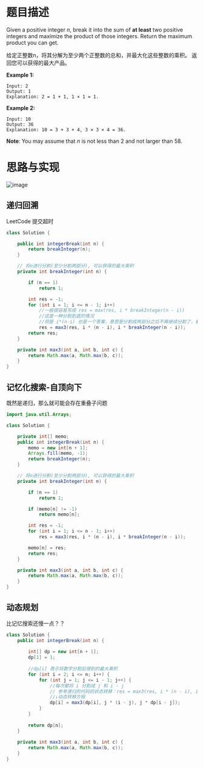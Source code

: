 # 题目描述

Given a positive integer *n*, break it into the sum of **at least** two positive integers and maximize the product of those integers. Return the maximum product you can get.

给定正整数n，将其分解为至少两个正整数的总和，并最大化这些整数的乘积。 返回您可以获得的最大产品。

**Example 1:**

```
Input: 2
Output: 1
Explanation: 2 = 1 + 1, 1 × 1 = 1.
```

**Example 2:**

```
Input: 10
Output: 36
Explanation: 10 = 3 + 3 + 4, 3 × 3 × 4 = 36.
```

**Note**: You may assume that *n* is not less than 2 and not larger than 58.

# 思路与实现

![image](85589C1331A94631A35FD74719B3AA2F)

## 递归回溯

LeetCode 提交超时

```Java
class Solution {

    public int integerBreak(int n) {
        return breakInteger(n);
    }

    // 将n进行分割(至少分割两部分), 可以获得的最大乘积
    private int breakInteger(int n) {

        if (n == 1)
            return 1;

        int res = -1;
        for (int i = 1; i <= n - 1; i++)
            //一般很容易写成 res = max(res, i * breakInteger(n - i))
            //这是一种分割到底的情况
            //但是 i*(n-i) 也是一个答案，意思是分割成两部分之后不再继续分割了，看看这两部分的乘积是否最大
            res = max3(res, i * (n - i), i * breakInteger(n - i));
        return res;
    }

    private int max3(int a, int b, int c) {
        return Math.max(a, Math.max(b, c));
    }
}
```

## 记忆化搜索-自顶向下

既然是递归，那么就可能会存在重叠子问题

```Java
import java.util.Arrays;

class Solution {

    private int[] memo;
    public int integerBreak(int n) {
        memo = new int[n + 1];
        Arrays.fill(memo, -1);
        return breakInteger(n);
    }

    // 将n进行分割(至少分割两部分), 可以获得的最大乘积
    private int breakInteger(int n) {

        if (n == 1)
            return 1;

        if (memo[n] != -1)
            return memo[n];

        int res = -1;
        for (int i = 1; i <= n - 1; i++)
            res = max3(res, i * (n - i), i * breakInteger(n - i));

        memo[n] = res;
        return res;
    }

    private int max3(int a, int b, int c) {
        return Math.max(a, Math.max(b, c));
    }
}
```

##  动态规划

比记忆搜索还慢一点？？

```Java
class Solution {
    public int integerBreak(int n) {
        
        int[] dp = new int[n + 1];
        dp[1] = 1;
        
        //dp[i] 表示将数字分割后得到的最大乘积
        for (int i = 2; i <= n; i++) {
            for (int j = 1; j <= i - 1; j++) {
                //每次都将 i 分割成 j 和 i - j 
                // 参考递归的代码的状态转移：res = max3(res, i * (n - i), i * breakInteger(n - i));
                //↓动态转移方程
                dp[i] = max3(dp[i], j * (i - j), j * dp[i - j]);
            }
        }
        
        return dp[n];
    }
    
    private int max3(int a, int b, int c) {
        return Math.max(a, Math.max(b, c));
    }
}
```

